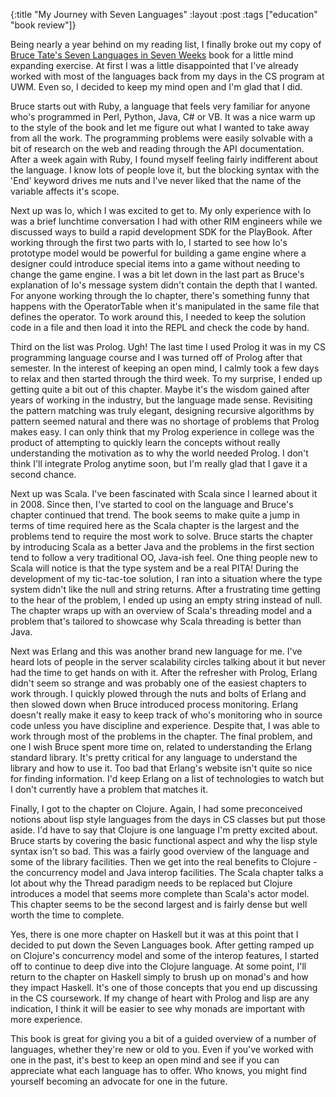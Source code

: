 {:title "My Journey with Seven Languages"
 :layout :post
 :tags ["education" "book review"]}

Being nearly a year behind on my reading list, I finally broke out my copy of 
[Bruce Tate\'s Seven Languages in Seven Weeks][seven-lang-book] book for a little
mind expanding exercise. At first I was a little disappointed that I\'ve already
worked with most of the languages back from my days in the CS program at UWM. Even
so, I decided to keep my mind open and I\'m glad that I did.

Bruce starts out with Ruby, a language that feels very familiar for anyone who\'s
programmed in Perl, Python, Java, C# or VB. It was a nice warm up to the style of
the book and let me figure out what I wanted to take away from all the work. The
programming problems were easily solvable with a bit of research on the web and
reading through the API documentation. After a week again with Ruby, I found myself
feeling fairly indifferent about the language. I know lots of people love it, but
the blocking syntax with the 'End' keyword drives me nuts and I\'ve never liked that
the name of the variable affects it\'s scope.

Next up was Io, which I was excited to get to. My only experience with Io was a brief
lunchtime conversation I had with other RIM engineers while we discussed ways to build
a rapid development SDK for the PlayBook. After working through the first two parts
with Io, I started to see how Io\'s prototype model would be powerful for building a game
engine where a designer could introduce special items into a game without needing to
change the game engine. I was a bit let down in the last part as Bruce\'s explanation of
Io\'s message system didn\'t contain the depth that I wanted. For anyone working through
the Io chapter, there\'s something funny that happens with the OperatorTable when it\'s
manipulated in the same file that defines the operator. To work around this, I needed to
keep the solution code in a file and then load it into the REPL and check the code by hand.

Third on the list was Prolog. Ugh! The last time I used Prolog it was in my CS programming
language course and I was turned off of Prolog after that semester. In the interest of
keeping an open mind, I calmly took a few days to relax and then started through the third
week. To my surprise, I ended up getting quite a bit out of this chapter. Maybe it\'s the
wisdom gained after years of working in the industry, but the language made sense. Revisiting
the pattern matching was truly elegant, designing recursive algorithms by pattern seemed
natural and there was no shortage of problems that Prolog makes easy. I can only think that
my Prolog experience in college was the product of attempting to quickly learn the concepts
without really understanding the motivation as to why the world needed Prolog. I don\'t think
I\'ll integrate Prolog anytime soon, but I\'m really glad that I gave it a second chance.

Next up was Scala. I\'ve been fascinated with Scala since I learned about it in 2008. Since
then, I\'ve started to cool on the language and Bruce\'s chapter continued that trend. The book
seems to make quite a jump in terms of time required here as the Scala chapter is the largest
and the problems tend to require the most work to solve. Bruce starts the chapter by introducing
Scala as a better Java and the problems in the first section tend to follow a very traditional
OO, Java-ish feel. One thing people new to Scala will notice is that the type system and be a
real PITA! During the development of my tic-tac-toe solution, I ran into a situation where the
type system didn\'t like the null and string returns. After a frustrating time getting to the hear
of the problem, I ended up using an empty string instead of null. The chapter wraps up with an
overview of Scala\'s threading model and a problem that\'s tailored to showcase why Scala threading
is better than Java.

Next was Erlang and this was another brand new language for me. I\'ve heard lots of people in the
server scalability circles talking about it but never had the time to get hands on with it. After
the refresher with Prolog, Erlang didn\'t seem so strange and was probably one of the easiest
chapters to work through. I quickly plowed through the nuts and bolts of Erlang and then slowed
down when Bruce introduced process monitoring. Erlang doesn\'t really make it easy to keep track
of who\'s monitoring who in source code unless you have discipline and experience. Despite that,
I was able to work through most of the problems in the chapter. The final problem, and one I wish
Bruce spent more time on, related to understanding the Erlang standard library. It\'s pretty
critical for any language to understand the library and how to use it. Too bad that Erlang\'s
website isn\'t quite so nice for finding information. I\'d keep Erlang on a list of technologies
to watch but I don\'t currently have a problem that matches it.

Finally, I got to the chapter on Clojure. Again, I had some preconceived notions about lisp style
languages from the days in CS classes but put those aside. I\'d have to say that Clojure is one
language I\'m pretty excited about. Bruce starts by covering the basic functional aspect and why
the lisp style syntax isn\'t so bad. This was a fairly good overview of the language and some of
the library facilities. Then we get into the real benefits to Clojure - the concurrency model and
Java interop facilities. The Scala chapter talks a lot about why the Thread paradigm needs to be
replaced but Clojure introduces a model that seems more complete than Scala\'s actor model. This
chapter seems to be the second largest and is fairly dense but well worth the time to complete.

Yes, there is one more chapter on Haskell but it was at this point that I decided to put down the
Seven Languages book. After getting ramped up on Clojure\'s concurrency model and some of the
interop features, I started off to continue to deep dive into the Clojure language. At some point,
I\'ll return to the chapter on Haskell simply to brush up on monad\'s and how they impact Haskell.
It\'s one of those concepts that you end up discussing in the CS coursework. If my change of heart
with Prolog and lisp are any indication, I think it will be easier to see why monads are important
with more experience.

This book is great for giving you a bit of a guided overview of a number of languages, whether
they\'re new or old to you. Even if you\'ve worked with one in the past, it\'s best to keep an open
mind and see if you can appreciate what each language has to offer. Who knows, you might find
yourself becoming an advocate for one in the future.

[seven-lang-book]: http://www.amazon.com/Seven-Languages-Weeks-Programming-Programmers/dp/193435659X/ref=sr_1_1?ie=UTF8&qid=1348097921&sr=8-1&keywords=seven+languages+in+seven+weeks
